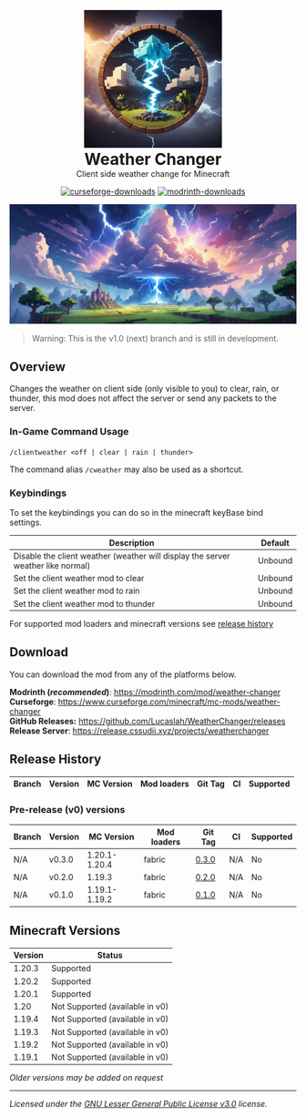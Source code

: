 <p align="center" style="display: block;margin-left: auto;margin-right: auto;margin-bottom: 0">
    <img src="assets/logo-242x242.png" alt="Weather Changer Logo"/>
</p>

<h1 align="center" style="margin-top: 0;margin-bottom: 0">Weather Changer</h1>
<p align="center" style="margin-top: 0;">Client side weather change for Minecraft</p>

<p align="center"><a href="https://www.curseforge.com/minecraft/mc-mods/weather-changer"><img src="https://cf.way2muchnoise.eu/full_682513_downloads.svg" alt="curseforge-downloads"></a>
<a href="https://modrinth.com/mod/weather-changer"><img src="https://img.shields.io/modrinth/dt/nhSHTGyl?logo=Modrinth" alt="modrinth-downloads"></a></p>

<p align="center" style="display: block;margin: 0 auto;">
    <img src="assets/banner.png"  alt="Weather Changer Banner"/>
</p>

> Warning: This is the v1.0 (next) branch and is still in development.

## Overview
Changes the weather on client side (only visible to you) to clear, rain, or thunder, this mod does not affect the server or send any packets to the server.

### In-Game Command Usage
`/clientweather <off | clear | rain | thunder>`

The command alias `/cweather` may also be used as a shortcut.

### Keybindings
To set the keybindings you can do so in the minecraft keyBase bind settings.

| Description                                                                      | Default |
|----------------------------------------------------------------------------------|---------|
| Disable the client weather (weather will display the server weather like normal) | Unbound |
| Set the client weather mod to clear                                              | Unbound |
| Set the client weather mod to rain                                               | Unbound |   
| Set the client weather mod to thunder                                            | Unbound |   

For supported mod loaders and minecraft versions see [release history](#release-history)

## Download
You can download the mod from any of the platforms below.

**Modrinth (_recommended_)**: https://modrinth.com/mod/weather-changer <br>
**Curseforge**: https://www.curseforge.com/minecraft/mc-mods/weather-changer <br>
**GitHub Releases:** https://github.com/Lucaslah/WeatherChanger/releases <br>
**Release Server**: https://release.cssudii.xyz/projects/weatherchanger

## Release History
| Branch | Version | MC Version    | Mod loaders | Git Tag                                                                | CI  | Supported |
|--------|---------|---------------|-------------|------------------------------------------------------------------------|-----|-----------|

### Pre-release (v0) versions
| Branch | Version | MC Version    | Mod loaders | Git Tag                                                                | CI  | Supported |
|--------|---------|---------------|-------------|------------------------------------------------------------------------|-----|-----------|
| N/A    | v0.3.0  | 1.20.1-1.20.4 | fabric      | [0.3.0](https://github.com/Lucaslah/WeatherChanger/releases/tag/0.3.0) | N/A | No        |
| N/A    | v0.2.0  | 1.19.3        | fabric      | [0.2.0](https://github.com/Lucaslah/WeatherChanger/releases/tag/0.2.0) | N/A | No        |
| N/A    | v0.1.0  | 1.19.1-1.19.2 | fabric      | [0.1.0](https://github.com/Lucaslah/WeatherChanger/releases/tag/0.1.0) | N/A | No        |

## Minecraft Versions
| Version | Status                          |
|---------|---------------------------------|
| 1.20.3  | Supported                       |
| 1.20.2  | Supported                       |
| 1.20.1  | Supported                       |
| 1.20    | Not Supported (available in v0) |
| 1.19.4  | Not Supported (available in v0) |
| 1.19.3  | Not Supported (available in v0) |
| 1.19.2  | Not Supported (available in v0) |
| 1.19.1  | Not Supported (available in v0) |

*Older versions may be added on request*

------------------------------------------
*Licensed under the [GNU Lesser General Public License v3.0](https://www.gnu.org/licenses/lgpl-3.0.en.html) license.*
